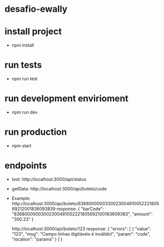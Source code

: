 # desafio-ewally

# install project
  - npm install

# run tests
  - npm run test

# run development envirioment
  - npm run dev
  
# run production
  - npm start
 
 
# endpoints
  - test: http://localhost:3000/api/status
  
  - getData: http://localhost:3000/api/boleto/code
  
  - Example:
    http://localhost:3000/api/boleto/836800000033002300481005222180569212001836093839
    response: {
	    "barCode": "83680000003002300481002221805692100183609383",
	    "amount": "300.23"
    }
    
    http://localhost:3000/api/boleto/123
    response: {
	    "errors": [
		    {
			    "value": "123",
			    "msg": "Campo linhas digitáveis é inválido!",
			    "param": "code",
			    "location": "params"
		    }
	    ]
    }
  
